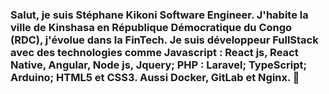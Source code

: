 ### Salut, je suis Stéphane Kikoni Software Engineer. J'habite la ville de Kinshasa en République Démocratique du Congo (RDC), j'évolue dans la FinTech. Je suis développeur FullStack avec des technologies comme Javascript : React js, React Native, Angular, Node js, Jquery; PHP : Laravel; TypeScript; Arduino; HTML5 et CSS3. Aussi Docker, GitLab et Nginx. 👋

          

<!--
**StephaneCash/StephaneCash** is a ✨ _special_ ✨ repository because its `README.md` (this file) appears on your GitHub profile.

Here are some ideas to get you started:

- 🔭 I’m currently working on ...
- 🌱 I’m currently learning ...
- 👯 I’m looking to collaborate on ...
- 🤔 I’m looking for help with ...
- 💬 Ask me about ...
- 📫 How to reach me: ...
- 😄 Pronouns: ...
- ⚡ Fun fact: ...
-->
